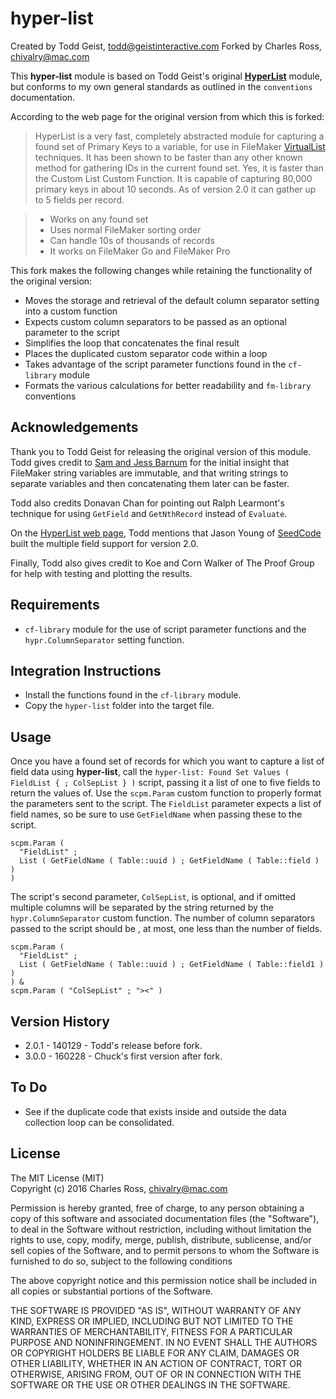 hyper-list
===========

Created by Todd Geist, todd@geistinteractive.com 
Forked by Charles Ross, chivalry@mac.com

This **hyper-list** module is based on Todd Geist's original
**[HyperList](http://www.modularfilemaker.org/module/hyperlist/)** module, but
conforms to my own general standards as outlined in the `conventions` documentation.

According to the web page for the original version from which this is forked:

> HyperList is a very fast, completely abstracted module for capturing a found set of
Primary Keys to a variable, for use in FileMaker
[VirtualList](http://seedcodenext.wordpress.com/2011/11/05/virtual-list/) techniques. It
has been shown to be faster than any other known method for gathering IDs in the current
found set. Yes, it is faster than the Custom List Custom Function. It is capable of
capturing 80,000 primary keys in about 10 seconds. As of version 2.0 it can gather up to
5 fields per record.

> - Works on any found set
> - Uses normal FileMaker sorting order
> - Can handle 10s of thousands of records
> - It works on FileMaker Go and FileMaker Pro

This fork makes the following changes while retaining the functionality of the original
version:

- Moves the storage and retrieval of the default column separator setting into a custom
  function
- Expects custom column separators to be passed as an optional parameter to the script
- Simplifies the loop that concatenates the final result
- Places the duplicated custom separator code within a loop
- Takes advantage of the script parameter functions found in the `cf-library` module
- Formats the various calculations for better readability and `fm-library` conventions

Acknowledgements
----------------

Thank you to Todd Geist for releasing the original version of this module. Todd gives
credit to [Sam and Jess Barnum](http://www.360Works.com) for the initial insight that
FileMaker string variables are immutable, and that writing strings to separate variables
and then concatenating them later can be faster.

Todd also credits Donavan Chan for pointing out Ralph Learmont's technique for using
`GetField` and `GetNthRecord` instead of `Evaluate`.

On the [HyperList web page](http://www.modularfilemaker.org/module/hyperlist/), Todd
mentions that Jason Young of [SeedCode](http://seedcode.com) built the multiple field
support for version 2.0.

Finally, Todd also gives credit to Koe and Corn Walker of The Proof Group for help with
testing and plotting the results.

Requirements
------------

- `cf-library` module for the use of script parameter functions and the
  `hypr.ColumnSeparator` setting function.

Integration Instructions
------------------------

- Install the functions found in the `cf-library` module.
- Copy the `hyper-list` folder into the target file.

Usage
-----

Once you have a found set of records for which you want to capture a list of field data
using **hyper-list**, call the `hyper-list: Found Set Values ( FieldList { ; ColSepList }
)` script, passing it a list of one to five fields to return the values of. Use the
`scpm.Param` custom function to properly format the parameters sent to the script. The
`FieldList` parameter expects a list of field names, so be sure to use `GetFieldName`
when passing these to the script.

    scpm.Param (
      "FieldList" ;
      List ( GetFieldName ( Table::uuid ) ; GetFieldName ( Table::field ) )
    )

The script's second parameter, `ColSepList`, is optional, and if omitted multiple columns
will be separated by the string returned by the `hypr.ColumnSeparator` custom function.
The number of column separators passed to the script should be , at most, one less than
the number of fields.

    scpm.Param (
      "FieldList" ;
      List ( GetFieldName ( Table::uuid ) ; GetFieldName ( Table::field1 ) )
    ) &
    scpm.Param ( "ColSepList" ; "><" )

Version History
---------------

- 2.0.1 - 140129 - Todd's release before fork.
- 3.0.0 - 160228 - Chuck's first version after fork.

To Do
-----

- See if the duplicate code that exists inside and outside the data collection loop can
  be consolidated.

License
-------

The MIT License (MIT)  
Copyright (c) 2016 Charles Ross, chivalry@mac.com

Permission is hereby granted, free of charge, to any person obtaining a copy of this
software and associated documentation files (the "Software"), to deal in the Software
without restriction, including without limitation the rights to use, copy, modify, merge,
publish, distribute, sublicense, and/or sell copies of the Software, and to permit
persons to whom the Software is furnished to do so, subject to the following conditions

The above copyright notice and this permission notice shall be included in all copies or
substantial portions of the Software.

THE SOFTWARE IS PROVIDED "AS IS", WITHOUT WARRANTY OF ANY KIND, EXPRESS OR IMPLIED,
INCLUDING BUT NOT LIMITED TO THE WARRANTIES OF MERCHANTABILITY, FITNESS FOR A
PARTICULAR PURPOSE AND NONINFRINGEMENT. IN NO EVENT SHALL THE AUTHORS OR COPYRIGHT
HOLDERS BE LIABLE FOR ANY CLAIM, DAMAGES OR OTHER LIABILITY, WHETHER IN AN ACTION
OF CONTRACT, TORT OR OTHERWISE, ARISING FROM, OUT OF OR IN CONNECTION WITH THE
SOFTWARE OR THE USE OR OTHER DEALINGS IN THE SOFTWARE.
